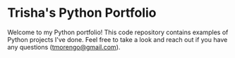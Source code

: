# Trisha's Python Portfolio

Welcome to my Python portfolio! This code repository contains examples of Python projects I've done. Feel free to take a look and reach out if you have any questions (tmorengo@gmail.com).
